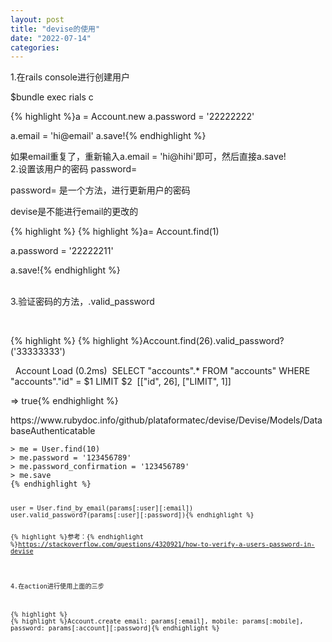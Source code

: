 ```yaml
---
layout: post
title: "devise的使用"
date: "2022-07-14"
categories: 
---
```

<p>1.在rails console进行创建用户</p>

<p>$bundle exec rials c</p>

{% highlight %}a = Account.new
a.password = &#39;22222222&#39;

a.email = &#39;hi@email&#39;
a.save!{% endhighlight %}

<p>如果email重复了，重新输入a.email = &#39;hi@hihi&#39;即可，然后直接a.save!<br />
2.设置该用户的密码 password=</p>

<p>password= 是一个方法，进行更新用户的密码</p>

<p>devise是不能进行email的更改的</p>

{% highlight %}
{% highlight %}a= Account.find(1)

a.password = &#39;22222211&#39;

a.save!{% endhighlight %}

<p><br />
3.验证密码的方法，.valid_password</p>

<p>&nbsp;</p>

{% highlight %}
{% highlight %}Account.find(26).valid_password?(&#39;33333333&#39;)

&nbsp; Account Load (0.2ms)&nbsp; SELECT &quot;accounts&quot;.* FROM &quot;accounts&quot; WHERE &quot;accounts&quot;.&quot;id&quot; = $1 LIMIT $2&nbsp; [[&quot;id&quot;, 26], [&quot;LIMIT&quot;, 1]]

=&gt; true{% endhighlight %}

<p>https://www.rubydoc.info/github/plataformatec/devise/Devise/Models/DatabaseAuthenticatable</p>

<pre class="default s-code-block">
<code class="hljs language-shell"><span class="hljs-meta prompt_">&gt; </span><span class="language-bash">me = User.find(10)</span>
<span class="hljs-meta prompt_">&gt; </span><span class="language-bash">me.password = <span class="hljs-string">&#39;123456789&#39;</span></span>
<span class="hljs-meta prompt_">&gt; </span><span class="language-bash">me.password_confirmation = <span class="hljs-string">&#39;123456789&#39;</span></span>
<span class="hljs-meta prompt_">&gt; </span><span class="language-bash">me.save</span>
{% endhighlight %}

<pre class="default s-code-block">
<code class="hljs language-ruby">user = User.find_by_email(params[<span class="hljs-symbol">:user</span>][<span class="hljs-symbol">:email</span>])
user.valid_password?(params[<span class="hljs-symbol">:user</span>][<span class="hljs-symbol">:password</span>]){% endhighlight %}

<p>{% highlight %}参考：{% endhighlight %}<a href="https://stackoverflow.com/questions/4320921/how-to-verify-a-users-password-in-devise">https://stackoverflow.com/questions/4320921/how-to-verify-a-users-password-in-devise</a></p>

<p>4.在action进行使用上面的三步</p>

{% highlight %}
{% highlight %}Account.create email: params[:email], mobile: params[:mobile], password: params[:account][:password]{% endhighlight %}


